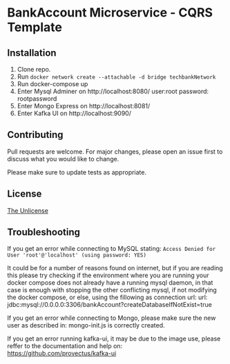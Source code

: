 # BankAccount Microservice - CQRS Template


## Installation

1. Clone repo.
2. Run `docker network create --attachable -d bridge techbankNetwork`
2. Run docker-compose up 
3. Enter Mysql Adminer on http://localhost:8080/ user:root password: rootpassword
4. Enter Mongo Express on http://localhost:8081/
5. Enter Kafka UI on http://localhost:9090/


## Contributing
Pull requests are welcome. For major changes, please open an issue first to discuss what you would like to change.

Please make sure to update tests as appropriate.

## License
[The Unlicense](https://unlicense.org/)

## Troubleshooting
If you get an error while connecting to MySQL stating:
```Access Denied for User 'root'@'localhost' (using password: YES)```

It could be for a number of reasons found on internet, but if you are reading this please try checking if the environment where you are running your docker compose does not already have a running mysql daemon, in that case is enough with stopping the other conflicting mysql, if not modifying the docker compose, or else, using the fillowing as connection url:
    url: jdbc:mysql://0.0.0.0:3306/bankAccount?createDatabaseIfNotExist=true
    
If you get an error while connecting to Mongo, please make sure the new user as described in: mongo-init.js is correctly created.

If you get an error running kafka-ui, it may be due to the image use, please reffer to the documentation and help on: https://github.com/provectus/kafka-ui

